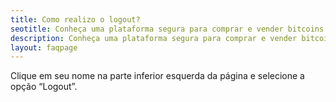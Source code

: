 ```yaml
---
title: Como realizo o logout?
seotitle: Conheça uma plataforma segura para comprar e vender bitcoins.
description: Conheça uma plataforma segura para comprar e vender bitcoins..
layout: faqpage
---
```

Clique em seu nome na parte inferior esquerda da página e selecione a opção “Logout”.
